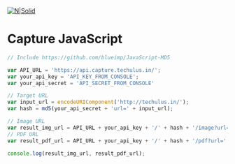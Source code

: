 [![N|Solid](https://s3-ap-southeast-1.amazonaws.com/capture-techulus/logo.png)](https://capture.techulus.in/)

# Capture JavaScript

```javascript
// Include https://github.com/blueimp/JavaScript-MD5

var API_URL = 'https://api.capture.techulus.in/';
var your_api_key = 'API_KEY_FROM_CONSOLE';
var your_api_secret = 'API_SECRET_FROM_CONSOLE'

// Target URL
var input_url = encodeURIComponent('http://techulus.in/');
var hash = md5(your_api_secret + 'url=' + input_url);

// Image URL
var result_img_url = API_URL + your_api_key + '/' + hash + '/image?url=' + input_url;
// PDF URL
var result_pdf_url = API_URL + your_api_key + '/' + hash + '/pdf?url=' + input_url;

console.log(result_img_url, result_pdf_url);
```
